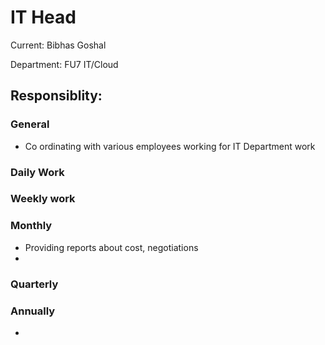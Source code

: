 # IT  Head

Current: Bibhas Goshal

Department: FU7 IT/Cloud

## Responsiblity:

### General
- Co ordinating with various employees working for IT Department work

### Daily Work

### Weekly work

### Monthly
- Providing reports about cost, negotiations
- 
### Quarterly

### Annually
- 


